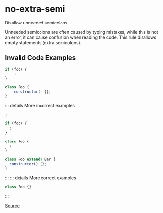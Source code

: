 <!--
 generated docs file, do not edit by hand, see xtask/docgen 
-->
# no-extra-semi

Disallow unneeded semicolons.

Unneeded semicolons are often caused by typing mistakes, while this is not an error, it
can cause confusion when reading the code. This rule disallows empty statements (extra semicolons).

## Invalid Code Examples

```js
if (foo) {
    ;
}
```

```js
class Foo {
    constructor() {};
}
```

::: details More incorrect examples

```js
;
```

```js
if (foo) {
  ;
}
```

```js
class Foo {
  ;
}
```

```js
class Foo extends Bar {
  constructor() {};
}
```
:::
::: details More correct examples

```js
class Foo {}
```
:::

[Source](https://github.com/rslint/rslint/tree/master/crates/rslint_core/src/groups/errors/no_extra_semi.rs)